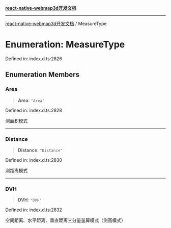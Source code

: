 [**react-native-webmap3d开发文档**](../README.md)

***

[react-native-webmap3d开发文档](../globals.md) / MeasureType

# Enumeration: MeasureType

Defined in: index.d.ts:2826

## Enumeration Members

### Area

> **Area**: `"Area"`

Defined in: index.d.ts:2828

测面积模式

***

### Distance

> **Distance**: `"Distance"`

Defined in: index.d.ts:2830

测距离模式

***

### DVH

> **DVH**: `"DVH"`

Defined in: index.d.ts:2832

空间距离、水平距离、垂直距离三分量量算模式（测高模式）
